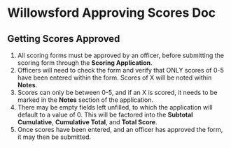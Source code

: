 # Willowsford Approving Scores Doc
## Getting Scores Approved

1. All scoring forms must be approved by an officer, before submitting the scoring form through the **Scoring Application**.
2. Officers will need to check the form and verify that ONLY scores of 0-5 have been entered within the form. Scores of X will be noted within **Notes**.
3. Scores can only be between 0-5, and if an X is scored, it needs to be marked in the **Notes** section of the application.
4. There may be empty fields left unfilled, to which the application will default to a value of 0. This will be factored into the **Subtotal Cumulative**, **Cumulative Total**, and **Total Score**.
5. Once scores have been entered, and an officer has approved the form, it may then be submitted. 


